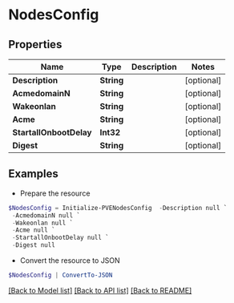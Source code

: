 # NodesConfig
## Properties

Name | Type | Description | Notes
------------ | ------------- | ------------- | -------------
**Description** | **String** |  | [optional] 
**AcmedomainN** | **String** |  | [optional] 
**Wakeonlan** | **String** |  | [optional] 
**Acme** | **String** |  | [optional] 
**StartallOnbootDelay** | **Int32** |  | [optional] 
**Digest** | **String** |  | [optional] 

## Examples

- Prepare the resource
```powershell
$NodesConfig = Initialize-PVENodesConfig  -Description null `
 -AcmedomainN null `
 -Wakeonlan null `
 -Acme null `
 -StartallOnbootDelay null `
 -Digest null
```

- Convert the resource to JSON
```powershell
$NodesConfig | ConvertTo-JSON
```

[[Back to Model list]](../README.md#documentation-for-models) [[Back to API list]](../README.md#documentation-for-api-endpoints) [[Back to README]](../README.md)

